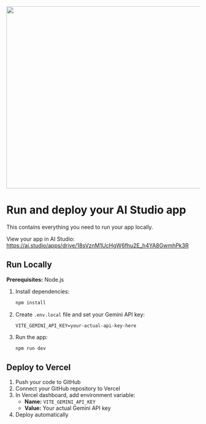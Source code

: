 <div align="center">
<img width="1200" height="475" alt="GHBanner" src="https://github.com/user-attachments/assets/0aa67016-6eaf-458a-adb2-6e31a0763ed6" />
</div>

# Run and deploy your AI Studio app

This contains everything you need to run your app locally.

View your app in AI Studio: https://ai.studio/apps/drive/18sVznM1UcHgW6fhu2E_h4YA8GwmhPk3R

## Run Locally

**Prerequisites:** Node.js

1. Install dependencies:
   ```bash
   npm install
   ```

2. Create `.env.local` file and set your Gemini API key:
   ```
   VITE_GEMINI_API_KEY=your-actual-api-key-here
   ```

3. Run the app:
   ```bash
   npm run dev
   ```

## Deploy to Vercel

1. Push your code to GitHub
2. Connect your GitHub repository to Vercel  
3. In Vercel dashboard, add environment variable:
   - **Name:** `VITE_GEMINI_API_KEY`
   - **Value:** Your actual Gemini API key
4. Deploy automatically
